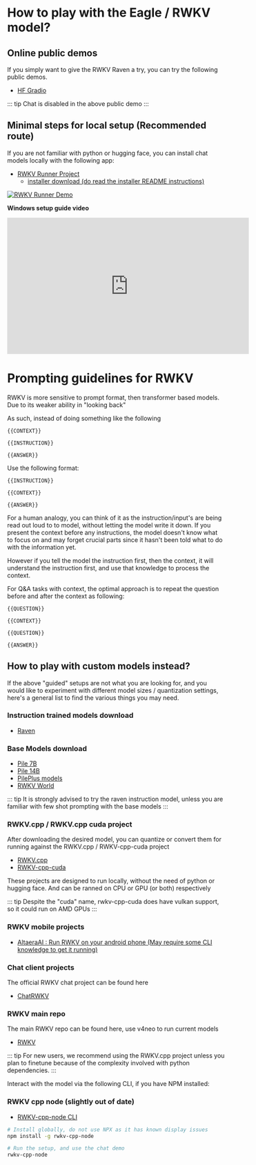 # How to play with the Eagle / RWKV model?

## Online public demos

If you simply want to give the RWKV Raven a try, you can try the following public demos.

- [HF Gradio](https://huggingface.co/spaces/BlinkDL/RWKV-Gradio-2)

::: tip
Chat is disabled in the above public demo
:::

## Minimal steps for local setup (Recommended route)

If you are not familiar with python or hugging face, you can install chat models locally with the following app:

- [RWKV Runner Project](https://github.com/josStorer/RWKV-Runner)
    - [installer download (do read the installer README instructions)](https://github.com/josStorer/RWKV-Runner/releases/)

[![RWKV Runner Demo](/img/rwkv-runner-demo.png)](https://github.com/josStorer/RWKV-Runner)

**Windows setup guide video**
<iframe width="560" height="315" src="https://www.youtube-nocookie.com/embed/LrrYJ1LeVqw?si=fd7HW7Wcog4AL3mQ" title="YouTube video player" frameborder="0" allow="accelerometer; autoplay; clipboard-write; encrypted-media; gyroscope; picture-in-picture; web-share" allowfullscreen></iframe>

# Prompting guidelines for RWKV

RWKV is more sensitive to prompt format, then transformer based models. Due to its weaker ability in "looking back"

As such, instead of doing something like the following

```
{{CONTEXT}}

{{INSTRUCTION}}

{{ANSWER}}
```

Use the following format:

```
{{INSTRUCTION}}

{{CONTEXT}}

{{ANSWER}}
```

For a human analogy, you can think of it as the instruction/input's are being read out loud to to model, without letting the model write it down.  If you present the context before any instructions, the model doesn't know what to focus on and may forget crucial parts since it hasn't been told what to do with the information yet.


However if you tell the model the instruction first, then the context, it will understand the instruction first, and use that knowledge to process the context.

For Q&A tasks with context, the optimal approach is to repeat the question before and after the context as following:

```
{{QUESTION}}

{{CONTEXT}}

{{QUESTION}}

{{ANSWER}}
```

## How to play with custom models instead?

If the above "guided" setups are not what you are looking for, and you would like to experiment with different model sizes / quantization settings, here's a general list to find the various things you may need.

### Instruction trained models download
- [Raven](https://huggingface.co/BlinkDL/rwkv-4-raven/tree/main)

### Base Models download
- [Pile 7B](https://huggingface.co/BlinkDL/rwkv-4-pile-7b)
- [Pile 14B](https://huggingface.co/BlinkDL/rwkv-4-pile-14b)
- [PilePlus models](https://huggingface.co/BlinkDL/rwkv-4-pileplus)
- [RWKV World](https://huggingface.co/BlinkDL/rwkv-4-world)

::: tip
It is strongly advised to try the raven instruction model, unless you are familiar with few shot prompting with the base models
:::

### RWKV.cpp / RWKV.cpp cuda project

After downloading the desired model, you can quantize or convert them for running against the RWKV.cpp / RWKV-cpp-cuda project

- [RWKV.cpp](https://github.com/saharNooby/rwkv.cpp)
- [RWKV-cpp-cuda](https://github.com/harrisonvanderbyl/rwkv-cpp-cuda)

These projects are designed to run locally, without the need of python or hugging face. And can be ranned on CPU or GPU (or both) respectively

::: tip
Despite the "cuda" name, rwkv-cpp-cuda does have vulkan support, so it could run on AMD GPUs
:::

### RWKV mobile projects

- [AltaeraAI : Run RWKV on your android phone \(May require some CLI knowledge to get it running\)](https://altaera.ai/)

### Chat client projects

The official RWKV chat project can be found here
- [ChatRWKV](https://github.com/BlinkDL/ChatRWKV)

### RWKV main repo

The main RWKV repo can be found here, use v4neo to run current models
- [RWKV](https://github.com/BlinkDL/RWKV-LM/tree/main/RWKV-v4neo)

::: tip
For new users, we recommend using the RWKV.cpp project unless you plan to finetune because of the complexity involved with python dependencies.
:::

Interact with the model via the following CLI, if you have NPM installed:

### RWKV cpp node (slightly out of date)

- [RWKV-cpp-node CLI](https://www.npmjs.com/package/rwkv-cpp-node)

```bash
# Install globally, do not use NPX as it has known display issues
npm install -g rwkv-cpp-node

# Run the setup, and use the chat demo
rwkv-cpp-node
```
